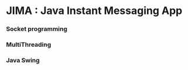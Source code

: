 #  JIMA : Java Instant Messaging App

###   Socket programming
###   MultiThreading
###   Java Swing